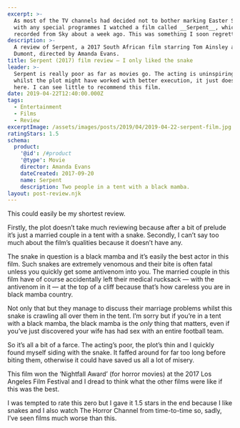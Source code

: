 ```yaml
---
excerpt: >-
  As most of the TV channels had decided not to bother marking Easter Sunday
  with any special programmes I watched a film called __Serpent__, which I'd
  recorded from Sky about a week ago. This was something I soon regretted.
description: >-
  A review of Serpent, a 2017 South African film starring Tom Ainsley and Sarah
  Dumont, directed by Amanda Evans.
title: Serpent (2017) film review — I only liked the snake
leader: >-
  Serpent is really poor as far as movies go. The acting is uninspiring and
  whilst the plot might have worked with better execution, it just doesn't gel
  here. I can see little to recommend this film.
date: 2019-04-22T12:40:00.000Z
tags:
  - Entertainment
  - Films
  - Review
excerptImage: /assets/images/posts/2019/04/2019-04-22-serpent-film.jpg
ratingStars: 1.5
schema:
  product:
    '@id': /#product
    '@type': Movie
    director: Amanda Evans
    dateCreated: 2017-09-20
    name: Serpent
    description: Two people in a tent with a black mamba.
layout: post-review.njk
---
```

 

This could easily be my shortest review.

Firstly, the plot doesn’t take much reviewing because after a bit of prelude it’s just a married couple in a tent with a snake. Secondly, I can’t say too much about the film’s qualities because it doesn’t have any.

The snake in question is a black mamba and it’s easily the best actor in this film. Such snakes are extremely venomous and their bite is often fatal unless you quickly get some antivenom into you. The married couple in this film have of course accidentally left their medical rucksack — with the antivenom in it — at the top of a cliff because that’s how careless you are in black mamba country.

Not only that but they manage to discuss their marriage problems whilst this snake is crawling all over them in the tent. I’m sorry but if you’re in a tent with a black mamba, the black mamba is the _only_ thing that matters, even if you’ve just discovered your wife has had sex with an entire football team.

So it’s all a bit of a farce. The acting’s poor, the plot’s thin and I quickly found myself siding with the snake. It faffed around for far too long before biting them, otherwise it could have saved us all a lot of misery.

This film won the ‘Nightfall Award’ (for horror movies) at the 2017 Los Angeles Film Festival and I dread to think what the other films were like if this was the best.

I was tempted to rate this zero but I gave it 1.5 stars in the end because I like snakes and I also watch The Horror Channel from time-to-time so, sadly, I’ve seen films much worse than this.

 
